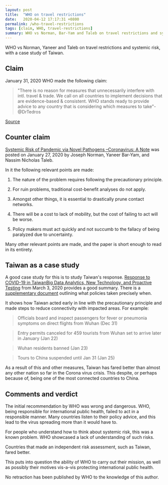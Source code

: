 ```yaml
---
layout: post
title:  "WHO on travel restrictions"
date:   2020-04-12 17:17:31 +0800
permalink: /who-travel-restrictions
tags: [claim, WHO, travel-restrictions]
summary: WHO vs Norman, Bar-Yam and Taleb on travel restrictions and systemic risk, with a case study of Taiwan.
---
```


WHO vs Norman, Yaneer and Taleb on travel restrictions and systemic risk, with a case study of Taiwan.

## Claim

January 31, 2020 WHO made the following claim:

> "There is no reason for measures that unnecessarily interfere with intl. travel & trade.
We call on all countries to implement decisions that are evidence-based & consistent. WHO stands ready to provide advice to any country that is considering which measures to take"-@DrTedros

[Source](https://twitter.com/WHO/status/1222969858574430217)

## Counter claim

[Systemic Risk of Pandemic via Novel Pathogens –Coronavirus: A Note](https://twitter.com/nntaleb/status/1221486205847646208) was posted on January 27, 2020 by Joseph Norman, Yaneer Bar-Yam, and Nassim Nicholas Taleb.

In it the following relevant points are made:

1) The nature of the problem requires following the precautionary principle.

2) For ruin problems, traditional cost-benefit analyses do not apply.

3) Amongst other things, it is essential to drastically prune contact networks.

4) There will be a cost to lack of mobility, but the cost of failing to act will be worse.

5) Policy makers must act quickly and not succumb to the fallacy of being paralyzed due to uncertainty.

Many other relevant points are made, and the paper is short enough to read in its entirety.

## Taiwan as a case study

A good case study for this is to study Taiwan's response.
[Response to COVID-19 in TaiwanBig Data Analytics, New Technology, and Proactive Testing](https://jamanetwork.com/journals/jama/fullarticle/2762689?guestAccessKey=2a3c6994-9e10-4a0b-9f32-cc2fb55b61a5&utm_source=For_The_Media&utm_medium=referral&utm_campaign=ftm_links&utm_content=tfl&utm_term=030320) from March 3, 2020 provides a good summary. There is a [supplementary document](https://cdn.jamanetwork.com/ama/content_public/journal/jama/0/jvp200035supp1_prod.pdf?Expires=2147483647&Signature=bIZCLS7ZLWTJd~U~H40JgiEGdFb3ggVUJpBvJ7KdANK7HgK1zaj4uWHvqweGym1nWfO~nXt9Y5i1vX79pF7zjjqfzmJAy3udTdpVVZQe07xnQIPcBMXLwZ5XjgTO8yKFXVIpxsXhrmOu8sGSpKiEmQ86ZCKfOTar7fMAGmUCtjiYVFwf31K3REWAA-r3hZyoZpqz3QKpVgpsRpF9fV9thQCq0~yvbvRKTH4PcoB~CZgmXH7rpVb6bILXQn5zBCphf6pyLAa4zIebUEKfCdCYdSdi9LeIEUsesqsYpNWgHJcr4K1LC0hFlst0RHQz-vZ7I-OvrX~5jel6zjjtuDQzjQ__&Key-Pair-Id=APKAIE5G5CRDK6RD3PGA) outlining what policies taken precisely when.

It shows how Taiwan acted early in line with the precautionary principle and made steps to reduce connectivity with impacted areas. For example:

> Officials board and inspect passengers for fever or pneumonia symptoms on direct flights from Wuhan (Dec 31)

> Entry permits canceled for 459 tourists from Wuhan set to arrive later in January (Jan 22)

> Wuhan residents banned (Jan 23)

> Tours to China suspended until Jan 31 (Jan 25)

As a result of this and other measures, Taiwan has fared better than almost any other nation so far in the Corona virus crisis. This despite, or perhaps because of, being one of the most connected countries to China.

## Comments and verdict

The initial recommendation by WHO was wrong and dangerous. WHO, being responsible for international public health, failed to act in a responsible manner. Many countries listen to their policy advice, and this lead to the virus spreading more than it would have to.

For people who understand how to think about systemic risk, this was a known problem. WHO showcased a lack of understanding of such risks.

Countries that made an independent risk assessment, such as Taiwan, fared better.

This puts into question the ability of WHO to carry out their mission, as well as possibly their motives vis-a-vis protecting international public health.

No retraction has been published by WHO to the knowledge of this author.
